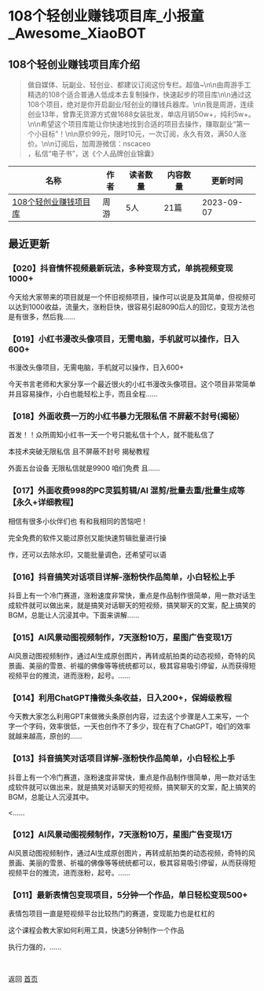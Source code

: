 # 108个轻创业赚钱项目库_小报童_Awesome_XiaoBOT

## 108个轻创业赚钱项目库介绍
> 做自媒体、玩副业、轻创业、都建议订阅这份专栏。超值~\n\n由周游手工精选的108个适合普通人低成本去复制操作，快速起步的项目库\n\n通过这108个项目，绝对是你开启副业/轻创业的赚钱兵器库。\n\n我是周游，连续创业13年，曾靠无货源方式做1688女装批发，单店月销50w+，纯利5w+。\n\n希望这个项目库能让你快速地找到合适的项目去操作，赚取副业“第一个小目标”！\n\n原价99元，限时10元，一次订阅，永久有效，满50人涨价。\n\n订阅后，加周游微信：nscaceo  
，私信“电子书”，送《个人品牌创业锦囊》  
  


|名称|作者|读者数量|内容数量|更新时间|
|---|---|---|---|---|
|[108个轻创业赚钱项目库](https://xiaobot.net/p/starmoney?refer=9c3f1c95-a052-465a-9902-f6d75080262a)|周游|5人|21篇|2023-09-07|

## 最近更新
### 【020】抖音情怀视频最新玩法，多种变现方式，单挑视频变现1000+

今天给大家带来的项目就是一个怀旧视频项目，操作可以说是及其简单，但视频可以达到1000收益，流量大，涨粉巨快，很容易引起8090后人的回忆，变现方法也是有很多，然后我......

### 【019】小红书漫改头像项目，无需电脑，手机就可以操作，日入600+

书漫改头像项目，无需电脑，手机就可以操作，日入600+

今天书言老师和大家分享一个最近很火的小红书漫改头像项目。这个项目非常简单并且容易操作，小白也能轻松上手，而且全程......

### 【018】外面收费一万的小红书暴力无限私信 不屏蔽不封号(揭秘）

首发！！众所周知小红书一天一个号只能私信十个人，就不能私信了

本技术突破无限私信 且不屏蔽不封号 揭秘教程

外面五台设备 无限私信就是9900 咱们免费 且......

### 【017】外面收费998的PC灵狐剪辑/Al 混剪/批量去重/批量生成等【永久+详细教程】

相信有很多小伙伴们也 有和我相同的苦恼吧！

完全免费的软件又能过原创又能快速剪辑批量进行操

作，还可以去除水印，又能批量调色，还希望可以语

### 【016】抖音搞笑对话项目详解-涨粉快作品简单，小白轻松上手

抖音上有一个冷门赛道，涨粉速度非常快，重点是作品制作很简单，用一款对话生成软件就可以做出来，就是搞笑对话聊天的短视频，搞笑聊天的文案，配上搞笑的BGM，总能让人沉浸其中。下面来讲解......

### 【015】AI风景动图视频制作，7天涨粉10万，星图广告变现1万

AI风景动图视频制作，通过AI生成原创图片，再转成航拍类的动态视频，奇特的风景画、美丽的雪景、祈福的佛像等等统统都可以，极其容易吸引停留，从而获得短视频平台的推流，进而涨粉，起号。......

### 【014】利用ChatGPT撸微头条收益，日入200+，保姆级教程

今天教大家怎么利用GPT来做微头条原创内容，过去这个步骤是人工来写，一个字一个字码，效率很低，一天也创作不了多少，现在有了ChatGPT，咱们的效率就越来越高，原创的......

### 【013】抖音搞笑对话项目详解-涨粉快作品简单，小白轻松上手

抖音上有一个冷门赛道，涨粉速度非常快，重点是作品制作很简单，用一款对话生成软件就可以做出来，就是搞笑对话聊天的短视频，搞笑聊天的文案，配上搞笑的BGM，总能让人沉浸其中。

<......

### 【012】AI风景动图视频制作，7天涨粉10万，星图广告变现1万

AI风景动图视频制作，通过AI生成原创图片，再转成航拍类的动态视频，奇特的风景画、美丽的雪景、祈福的佛像等等统统都可以，极其容易吸引停留，从而获得短视频平台的推流，进而涨粉，起号。......

### 【011】最新表情包变现项目，5分钟一个作品，单日轻松变现500+

表情包项目一直是短视频平台比较热门的赛道，变现能力也是杠杠的

这个课程会教大家如何利用工具，快速5分钟制作一个作品

执行力强的，......


<a href="https://github.com/Reno9527/awesome-xiaobot" style="color: white; text-decoration: none;">awesome-xiaobot</a>

返回 [首页](../README.md)
